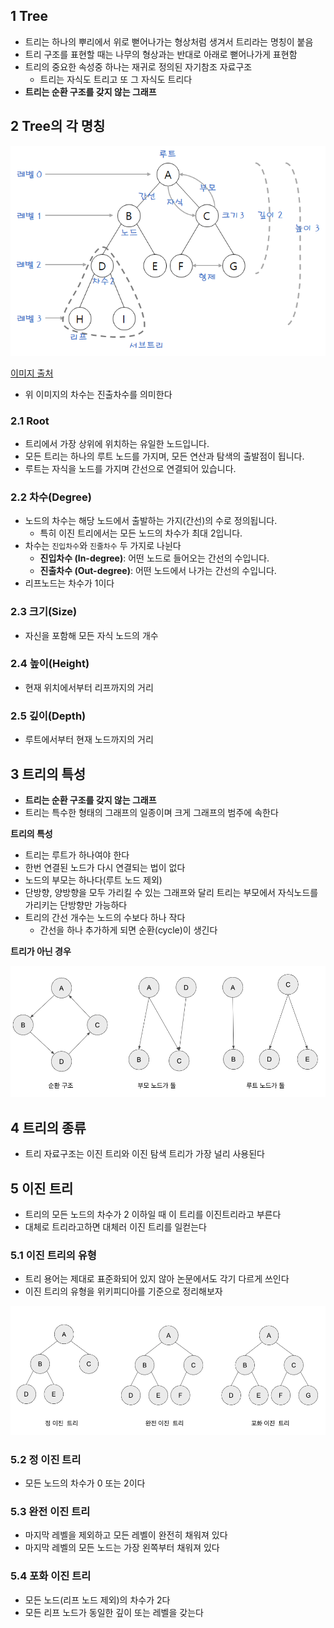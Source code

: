 ## 1 Tree

* 트리는 하나의 뿌리에서 위로 뻗어나가는 형상처럼 생겨서 트리라는 명칭이 붙음
* 트리 구조를 표현할 때는 나무의 형상과는 반대로 아래로 뻗어나가게 표현함
* 트리의 중요한 속성중 하나는 재귀로 정의된 자기참조 자료구조
	* 트리는 자식도 트리고 또 그 자식도 트리다
* **트리는 순환 구조를 갖지 않는 그래프**



## 2 Tree의 각 명칭

![파이썬 알고리즘 인터뷰 14장 트리](./images/1.png)

[이미지 출처](https://harlie-98.tistory.com/16)

* 위 이미지의 차수는 진출차수를 의미한다



### 2.1 Root

- 트리에서 가장 상위에 위치하는 유일한 노드입니다.
- 모든 트리는 하나의 루트 노드를 가지며, 모든 연산과 탐색의 출발점이 됩니다.
- 루트는 자식을 노드를 가지며 간선으로 연결되어 있습니다.



### 2.2 차수(Degree)

* 노드의 차수는 해당 노드에서 출발하는 가지(간선)의 수로 정의됩니다.
	* 특히 이진 트리에서는 모든 노드의 차수가 최대 2입니다.
* 차수는 `진입차수`와 `진줄차수` 두 가지로 나뉜다
	*  **진입차수 (In-degree)**: 어떤 노드로 들어오는 간선의 수입니다.
	- **진출차수 (Out-degree)**: 어떤 노드에서 나가는 간선의 수입니다.
* 리프노드는 차수가 1이다



### 2.3 크기(Size)

* 자신을 포함해 모든 자식 노드의 개수



### 2.4 높이(Height)

* 현재 위치에서부터 리프까지의 거리



### 2.5 깊이(Depth)

* 루트에서부터 현재 노드까지의 거리



## 3 트리의 특성

* **트리는 순환 구조를 갖지 않는 그래프**
* 트리는 특수한 형태의 그래프의 일종이며 크게 그래프의 범주에 속한다



**트리의 특성**

* 트리는 루트가 하나여야 한다
* 한번 연결된 노드가 다시 연결되는 법이 없다
* 노드의 부모는 하나다(루트 노드 제외)
* 단방향, 양방향을 모두 가리킬 수 있는 그래프와 달리 트리는 부모에서 자식노드를 가리키는 단방향만 가능하다
* 트리의 간선 개수는 노드의 수보다 하나 작다
	* 간선을 하나 추가하게 되면 순환(cycle)이 생긴다



**트리가 아닌 경우**

![image-20220623202517122](./images/2.png)



## 4 트리의 종류

* 트리 자료구조는 이진 트리와 이진 탐색 트리가 가장 널리 사용된다



## 5 이진 트리

* 트리의 모든 노드의 차수가 2 이하일 때 이 트리를 이진트리라고 부른다
* 대체로 트리라고하면 대체러 이진 트리를 일컫는다



### 5.1 이진 트리의 유형

* 트리 용어는 제대로 표준화되어 있지 않아 논문에서도 각기 다르게 쓰인다
* 이진 트리의 유형을 위키피디아를 기준으로 정리해보자

![image-20220623203615303](./images/3.png)



### 5.2 정 이진 트리

* 모든 노드의 차수가 0 또는 2이다



### 5.3 완전 이진 트리

* 마지막 레벨을 제외하고 모든 레벨이 완전히 채워져 있다
* 마지막 레벨의 모든 노드는 가장 왼쪽부터 채워져 있다



### 5.4 포화 이진 트리

* 모든 노드(리프 노드 제외)의 차수가 2다
* 모든 리프 노드가 동일한 깊이 또는 레벨을 갖는다